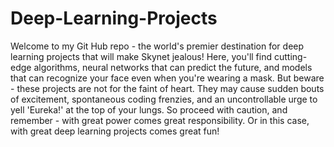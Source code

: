 # Deep-Learning-Projects

Welcome to my Git Hub repo - the world's premier destination for deep learning projects that will make Skynet jealous! Here, you'll find cutting-edge algorithms, neural networks that can predict the future, and models that can recognize your face even when you're wearing a mask. But beware - these projects are not for the faint of heart. They may cause sudden bouts of excitement, spontaneous coding frenzies, and an uncontrollable urge to yell 'Eureka!' at the top of your lungs. So proceed with caution, and remember - with great power comes great responsibility. Or in this case, with great deep learning projects comes great fun!
